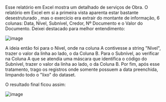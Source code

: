 
Esse relatório em Excel mostra um detalhado de serviços de Obra. O relatório em Excel em si a primeira vista aparenta estar bastante desestruturado , mas o exercício era extrair do montante de informação, 6 colunas: Data, Nível, Subnível, Credor, Nº Documento e o Valor do Documento. Deixei destacado para melhor entendimento:

![image](https://user-images.githubusercontent.com/65839541/187007211-ddd9d24b-43f4-4d0c-9b93-8db960b9ed3b.png)

A ideia então foi para o Nível, onde na coluna A contivesse a string "Nível", trazer o valor da linha ao lado, o da Coluna B. Para o Subnível, ao verificar na Coluna A que se atendia uma máscara que identifica o código do Subnível, trazer o valor da linha ao lado, o da Coluna B. Por fim, após esse tratamento, trago os registros onde somente possuem a data preenchida, limpando todo o "lixo" do dataset.

O resultado final ficou assim:

![image](https://user-images.githubusercontent.com/65839541/187007338-96136468-eb2d-473b-808d-b5717393e961.png)


